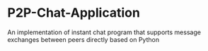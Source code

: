 # P2P-Chat-Application
 An implementation of instant chat program that supports message exchanges between peers directly based on Python
